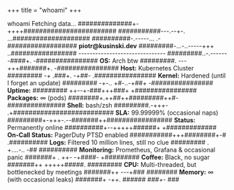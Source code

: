 +++
title = "whoami"
+++

<style>
    .hide-content {
        display: none;    
    }

    .show-content {
        display: block;
    }
</style>

<div id="animated-terminal" class="termynal show-content" data-ty-startDelay="100" data-ty-typeDelay="110" data-termynal>
    <span data-ty="input" data-ty-delay="500" data-ty-prompt="~/piotr/kusinski.dev/about >">whoami</span>
    <span data-ty data-ty-delay="100"></span>
    <span data-ty data-ty-delay="100">Fetching data...</span>
    <span data-ty data-ty-delay="10"></span>
    <span data-ty="progress" data-ty-progressLength="50"></span>
    <span data-ty data-ty-delay="100"></span>
    <span data-ty data-ty-delay="30">##############+-++++########################</span>
    <span data-ty data-ty-delay="30">###########---.--+-. ...####################</span>
    <span data-ty data-ty-delay="30">##########-.-----...    .-##################    <b>piotr@kusinski.dev</b></span>
    <span data-ty data-ty-delay="30">#########-...-..-----+++ ..#################    -------------------------------</span>
    <span data-ty data-ty-delay="30">#########..-.-------####+. -################    <b>OS:</b> Arch btw</span>
    <span data-ty data-ty-delay="30">#########. ---+++#######+. -################    <b>Host:</b> Kubernetes Cluster</span>
    <span data-ty data-ty-delay="30">######### -+  .###+. -+##- .################    <b>Kernel:</b> Hardened (until I forget an update)</span>
    <span data-ty data-ty-delay="30">######### -+-.. +#-..-+##+ -################    <b>Uptime:</b> <span id="sinceBirth"></span></span>
    <span data-ty data-ty-delay="30">######### ++--+-###+++###+ +################    <b>Packages:</b> ∞ (pods)</span>
    <span data-ty data-ty-delay="30">########+.++##++#########++#-###############    <b>Shell:</b> bash/zsh</span>
    <span data-ty data-ty-delay="30">#########.-+++- .+##########################    <b>SLA:</b> 99.99999% (occasional naps)</span>
    <span data-ty data-ty-delay="30">#########+-+++-.--#######++#################    <b>Status:</b> Permanently online</span>
    <span data-ty data-ty-delay="30">##########+--+++++######+     +#############    <b>On-Call Status:</b> PagerDuty PTSD enabled</span>
    <span data-ty data-ty-delay="30">###########+++########+-#        .##########    <b>Logs:</b> Filtered 10 million lines, still no clue</span>
    <span data-ty data-ty-delay="30">######### .  +....-.. -##         ##########    <b>Monitoring:</b> Prometheus, Grafana & occasional panic</span>
    <span data-ty data-ty-delay="30">#######+ .   ++-   -+####-        +#########    <b>Coffee:</b> Black, no sugar</span>
    <span data-ty data-ty-delay="30">#######++     +++++#####.          #########    <b>CPU:</b> Multi-threaded, but bottlenecked by meetings</span>
    <span data-ty data-ty-delay="30">#######++     ---+###               ########    <b>Memory:</b> ∞ (with occasional leaks)</span>
    <span data-ty data-ty-delay="30">#######+       -++.                   ######    </span>
    <span data-ty data-ty-delay="30">###+-                                    ###    </span>
    <span data-ty data-ty-delay="100"></span>
    <span data-ty="input" data-ty-delay="300000" data-ty-prompt="~/piotr/kusinski.dev/about >"></span>
</div>

<pre id="static-terminal" class="neofetch hide-content">
> whoami

##############+-++++########################
###########---.--+-. ...####################    
##########-.-----...    .-##################    piotr@kusinski.dev
#########-...-..-----+++ ..#################    -------------------------------
#########..-.-------####+. -################    OS: Arch btw
#########. ---+++#######+. -################    Host: Kubernetes Cluster
######### -+  .###+. -+##- .################    Kernel: Hardened (until I forget an update)
######### -+-.. +#-..-+##+ -################    Uptime: <span id="sinceBirth"></span>
######### ++--+-###+++###+ +################    Packages: ∞ (pods)
########+.++##++#########++#-###############    Shell: bash/zsh
#########.-+++- .+##########################    SLA: 99.99999% (occasional naps)
#########+-+++-.--#######++#################    Status: Permanently online
##########+--+++++######+     +#############    On-Call Status: PagerDuty PTSD enabled
###########+++########+-#        .##########    Logs: Filtered 10 million lines, still no clue
######### .  +....-.. -##         ##########    Monitoring: Prometheus, Grafana & occasional panic
#######+ .   ++-   -+####-        +#########    Coffee: Black, no sugar
#######++     +++++#####.          #########    CPU: Multi-threaded, but still bottlenecked by meetings
#######++     ---+###               ########    Memory: ∞ (with occasional leaks)
#######+       -++.                   ######    
###+-                                    ###    

</pre>

<script>
let updateElapsedTime = () => {
    const birthDate = new Date("1997-02-13T09:30:00.000Z");

    let getElapsedTime = () => {
        const now = new Date();
        let years = now.getFullYear() - birthDate.getFullYear();
        let months = now.getMonth() - birthDate.getMonth();
        let days = now.getDate() - birthDate.getDate();
        let hours = now.getHours() - birthDate.getHours();
        let minutes = now.getMinutes() - birthDate.getMinutes();
        let seconds = now.getSeconds() - birthDate.getSeconds();

        /* Adjust for negative values */
        if (seconds < 0) {
            seconds += 60;
            minutes--;
        }
        if (minutes < 0) {
            minutes += 60;
            hours--;
        }
        if (hours < 0) {
            hours += 24;
            days--;
        }
        if (days < 0) {
            const lastMonth = new Date(now.getFullYear(), now.getMonth(), 0);
            days += lastMonth.getDate();
            months--;
        }
        if (months < 0) {
            months += 12;
            years--;
        }

        /* Ensure two-digit formatting */
        const formatTime = (num) => (num < 10 ? "0" + num : num);

        return `${years} years, ${months} months, ${days} days, ${formatTime(hours)}:${formatTime(minutes)}:${formatTime(seconds)}`;
    };

    let update = () => {
        document.getElementById("sinceBirth").textContent = getElapsedTime();
    };

    update();
    setInterval(update, 1000);
};

updateElapsedTime();
</script>
<script>
    function isMobileDevice() {
        return /Android|webOS|iPhone|iPad|iPod|BlackBerry|IEMobile|Opera Mini/i.test(navigator.userAgent);
    }

    let staticTerminal = document.getElementById("static-terminal");
    let animatedTerminal = document.getElementById("animated-terminal");

    if (isMobileDevice()) {
        animatedTerminal.classList.remove("show-content");
        animatedTerminal.classList.add("hide-content");
        staticTerminal.classList.add("show-content");
        staticTerminal.classList.remove("hide-content");
    }
</script>
